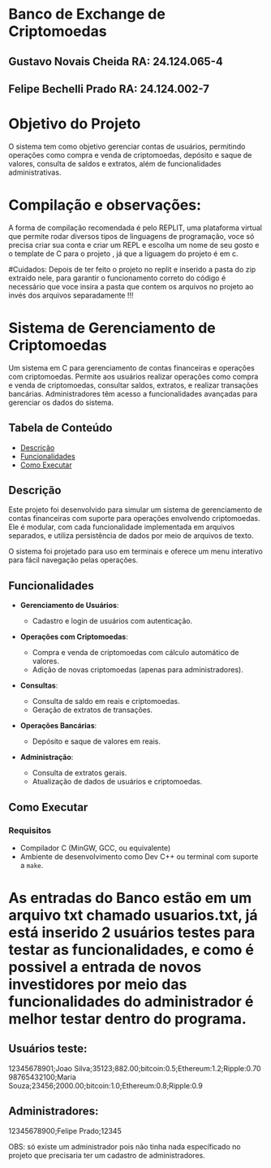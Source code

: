 # Banco de Exchange de Criptomoedas

## Gustavo Novais Cheida RA: 24.124.065-4
## Felipe Bechelli Prado RA: 24.124.002-7

# Objetivo do Projeto
O sistema tem como objetivo gerenciar contas de usuários, permitindo operações como compra e venda de criptomoedas, depósito e saque de valores, consulta de saldos e extratos, além de funcionalidades administrativas. <br />

# Compilação e observações: <br />
A forma de compilação recomendada é pelo REPLIT, uma plataforma virtual que permite rodar diversos tipos de linguagens de programação, voce só precisa criar sua conta e criar um REPL e escolha um nome de seu gosto e o template de C para o projeto , já que a liguagem do projeto é em c. <br />

#Cuidados: Depois de ter feito o projeto no replit e inserido a pasta do zip extraido nele, para garantir o funcionamento correto do código é necessário que voce insira a pasta que contem os arquivos no projeto ao invés dos arquivos separadamente !!! <br />


# Sistema de Gerenciamento de Criptomoedas

Um sistema em C para gerenciamento de contas financeiras e operações com criptomoedas. Permite aos usuários realizar operações como compra e venda de criptomoedas, consultar saldos, extratos, e realizar transações bancárias. Administradores têm acesso a funcionalidades avançadas para gerenciar os dados do sistema.  <br />

## Tabela de Conteúdo
- [Descrição](#descrição)
- [Funcionalidades](#funcionalidades)
- [Como Executar](#como-executar)

## Descrição

Este projeto foi desenvolvido para simular um sistema de gerenciamento de contas financeiras com suporte para operações envolvendo criptomoedas. Ele é modular, com cada funcionalidade implementada em arquivos separados, e utiliza persistência de dados por meio de arquivos de texto. 

O sistema foi projetado para uso em terminais e oferece um menu interativo para fácil navegação pelas operações.

## Funcionalidades

- **Gerenciamento de Usuários**:
  - Cadastro e login de usuários com autenticação.
  
- **Operações com Criptomoedas**:
  - Compra e venda de criptomoedas com cálculo automático de valores.
  - Adição de novas criptomoedas (apenas para administradores).

- **Consultas**:
  - Consulta de saldo em reais e criptomoedas.
  - Geração de extratos de transações.

- **Operações Bancárias**:
  - Depósito e saque de valores em reais.

- **Administração**:
  - Consulta de extratos gerais.
  - Atualização de dados de usuários e criptomoedas.

## Como Executar

### Requisitos
- Compilador C (MinGW, GCC, ou equivalente)
- Ambiente de desenvolvimento como Dev C++ ou terminal com suporte a `make`.

# As entradas do Banco estão em um arquivo txt chamado usuarios.txt, já está inserido 2 usuários testes para testar as funcionalidades, e como é possivel a entrada de novos investidores por meio das funcionalidades do administrador é melhor testar dentro do programa. <br />

## Usuários teste:
12345678901;Joao Silva;35123;882.00;bitcoin:0.5;Ethereum:1.2;Ripple:0.70 <br />
98765432100;Maria Souza;23456;2000.00;bitcoin:1.0;Ethereum:0.8;Ripple:0.9 <br />

## Administradores: 
12345678900;Felipe Prado;12345 <br />

OBS: só existe um administrador pois não tinha nada específicado no projeto que precisaria ter um cadastro de administradores. <br />
